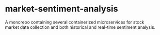 # market-sentiment-analysis
A monorepo containing several containerized microservices for stock market data collection and both historical and real-time sentiment analysis. 
